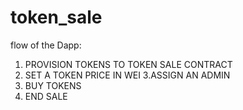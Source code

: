 # token_sale
flow of the Dapp:
1. PROVISION TOKENS TO TOKEN SALE CONTRACT
2. SET A TOKEN PRICE IN WEI
3.ASSIGN AN ADMIN
4. BUY TOKENS
5. END SALE
